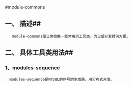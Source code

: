 #module-commons
## 一、 描述##
       module-commons是日常收集一些常用的工具类，为日后开发提供方便。
   
## 二、 具体工具类用法##
### 1、modules-sequence ###
      modules-sequence是MYSQL的序号的生成器，用分布式开发。

